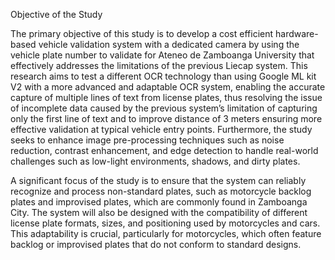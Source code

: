 Objective of the Study

The primary objective of this study is to develop a cost efficient hardware-based vehicle validation system with a dedicated camera by using the vehicle plate number to validate for Ateneo de Zamboanga University that effectively addresses the limitations of the previous Liecap system. This research aims to test a different OCR technology than using Google ML kit V2 with a more advanced and adaptable OCR system, enabling the accurate capture of multiple lines of text from license plates, thus resolving the issue of incomplete data caused by the previous system’s limitation of capturing only the first line of text and to improve distance of 3 meters ensuring more effective validation at typical vehicle entry points. Furthermore, the study seeks to enhance image pre-processing techniques such as noise reduction, contrast enhancement, and edge detection to handle real-world challenges such as low-light environments, shadows, and dirty plates.

A significant focus of the study is to ensure that the system can reliably recognize and process non-standard plates, such as motorcycle backlog plates and improvised plates, which are commonly found in Zamboanga City. The system will also be designed with the compatibility of different license plate formats, sizes, and positioning used by motorcycles and cars. This adaptability is crucial, particularly for motorcycles, which often feature backlog or improvised plates that do not conform to standard designs.
